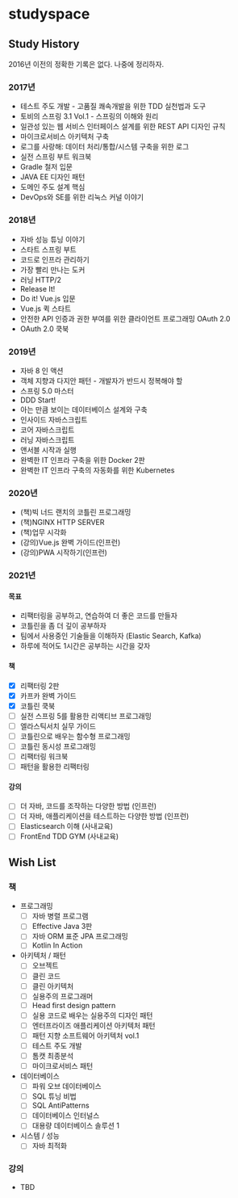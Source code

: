 # studyspace

## Study History

2016년 이전의 정확한 기록은 없다. 나중에 정리하자.

### 2017년

* 테스트 주도 개발 - 고품질 쾌속개발을 위한 TDD 실천법과 도구
* 토비의 스프링 3.1 Vol.1 - 스프링의 이해와 원리
* 일관성 있는 웹 서비스 인터페이스 설계를 위한 REST API 디자인 규칙
* 마이크로서비스 아키텍처 구축
* 로그를 사랑해: 데이터 처리/통합/시스템 구축을 위한 로그
* 실전 스프링 부트 워크북
* Gradle 철저 입문
* JAVA EE 디자인 패턴
* 도메인 주도 설계 핵심
* DevOps와 SE를 위한 리눅스 커널 이야기

### 2018년

* 자바 성능 튜닝 이야기
* 스타트 스프링 부트
* 코드로 인프라 관리하기
* 가장 빨리 만나는 도커
* 러닝 HTTP/2
* Release It!
* Do it! Vue.js 입문
* Vue.js 퀵 스타트
* 안전한 API 인증과 권한 부여를 위한 클라이언트 프로그래밍 OAuth 2.0
* OAuth 2.0 쿡북

### 2019년

* 자바 8 인 액션
* 객체 지향과 다지안 패턴 - 개발자가 반드시 정복해야 할
* 스프링 5.0 마스터
* DDD Start!
* 아는 만큼 보이는 데이터베이스 설계와 구축
* 인사이드 자바스크립트
* 코어 자바스크립트
* 러닝 자바스크립트
* 앤서블 시작과 실행
* 완벽한 IT 인프라 구축을 위한 Docker 2판
* 완벽한 IT 인프라 구축의 자동화를 위한 Kubernetes

### 2020년

- (책)빅 너드 랜치의 코틀린 프로그래밍
- (책)NGINX HTTP SERVER
- (책)업무 시각화
- (강의)Vue.js 완벽 가이드(인프런)
- (강의)PWA 시작하기(인프런)


### 2021년

#### 목표

- 리팩터링을 공부하고, 연습하여 더 좋은 코드를 만들자
- 코틀린을 좀 더 깊이 공부하자
- 팀에서 사용중인 기술들을 이해하자 (Elastic Search, Kafka)
- 하루에 적어도 1시간은 공부하는 시간을 갖자

#### 책

- [x] 리팩터링 2판
- [x] 카프카 완벽 가이드
- [x] 코틀린 쿡북
- [ ] 실전 스프링 5를 활용한 리액티브 프로그래밍
- [ ] 엘라스틱서치 실무 가이드
- [ ] 코틀린으로 배우는 함수형 프로그래밍
- [ ] 코틀린 동시성 프로그래밍
- [ ] 리팩터링 워크북
- [ ] 패턴을 활용한 리팩터링

#### 강의

- [ ] 더 자바, 코드를 조작하는 다양한 방법 (인프런)
- [ ] 더 자바, 애플리케이션을 테스트하는 다양한 방법 (인프런)
- [ ] Elasticsearch 이해 (사내교육)
- [ ] FrontEnd TDD GYM (사내교육)

## Wish List

### 책

- 프로그래밍
  - [ ] 자바 병렬 프로그램
  - [ ] Effective Java 3판
  - [ ] 자바 ORM 표준 JPA 프로그래밍
  - [ ] Kotlin In Action
- 아키텍처 / 패턴
  - [ ] 오브젝트
  - [ ] 클린 코드
  - [ ] 클린 아키텍처
  - [ ] 실용주의 프로그래머
  - [ ] Head first design pattern
  - [ ] 실용 코드로 배우는 실용주의 디자인 패턴
  - [ ] 엔터프라이즈 애플리케이션 아키텍처 패턴
  - [ ] 패턴 지향 소프트웨어 아키텍처 vol.1
  - [ ] 테스트 주도 개발
  - [ ] 톰캣 최종분석
  - [ ] 마이크로서비스 패턴
- 데이터베이스
  - [ ] 파워 오브 데이터베이스
  - [ ] SQL 튜닝 비법
  - [ ] SQL AntiPatterns
  - [ ] 데이터베이스 인터널스
  - [ ] 대용량 데이터베이스 솔루션 1
- 시스템 /  성능
  - [ ] 자바 최적화

### 강의

- TBD
